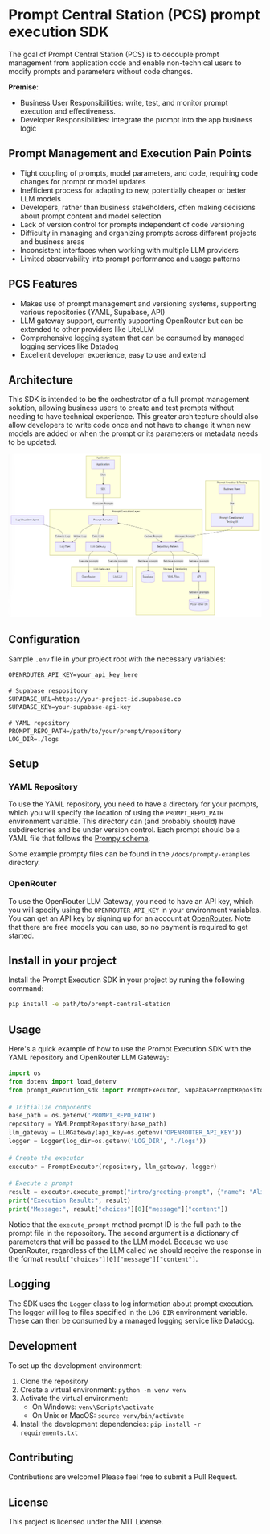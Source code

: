 # Prompt Central Station (PCS) prompt execution SDK

The goal of Prompt Central Station (PCS) is to decouple prompt management from application code and enable 
non-technical users to modify prompts and parameters without code changes.

__Premise__:
- Business User Responsibilities:  write, test, and monitor prompt execution and effectiveness.
- Developer Responsibilities: integrate the prompt into the app business logic

## Prompt Management and Execution Pain Points
* Tight coupling of prompts, model parameters, and code, requiring code changes for prompt or model updates
* Inefficient process for adapting to new, potentially cheaper or better LLM models
* Developers, rather than business stakeholders, often making decisions about prompt content and model selection
* Lack of version control for prompts independent of code versioning
* Difficulty in managing and organizing prompts across different projects and business areas
* Inconsistent interfaces when working with multiple LLM providers
* Limited observability into prompt performance and usage patterns

## PCS Features

- Makes use of prompt management and versioning systems, supporting various repositories (YAML, Supabase, API)
- LLM gateway support, currently supporting OpenRouter but can be extended to other providers like LiteLLM
- Comprehensive logging system that can be consumed by managed logging services like Datadog
- Excellent developer experience, easy to use and extend

## Architecture
This SDK is intended to be the orchestrator of a full prompt management solution, allowing business users to 
create and test prompts without needing to have technical experience.  This greater architecture should also
allow developers to write code once and not have to change it when new models are added or when the prompt or 
its parameters or metadata needs to be updated.


![Architecture](./docs/architecture.png)


## Configuration
Sample `.env` file in your project root with the necessary variables:

```
OPENROUTER_API_KEY=your_api_key_here

# Supabase respository
SUPABASE_URL=https://your-project-id.supabase.co
SUPABASE_KEY=your-supabase-api-key

# YAML repository
PROMPT_REPO_PATH=/path/to/your/prompt/repository 
LOG_DIR=./logs
```

## Setup

### YAML Repository
To use the YAML repository, you need to have a directory for your prompts, which  you will specify the location of 
using the `PROMPT_REPO_PATH` environment variable.  This directory can (and probably should) have subdirectories and 
be under version control. Each prompt should be a YAML file that follows the [Prompy schema](https://github.com/microsoft/prompty/blob/main/Prompty.yaml).

Some example prompty files can be found in the `/docs/prompty-examples` directory.

### OpenRouter
To use the OpenRouter LLM Gateway, you need to have an API key, which you will specify using the `OPENROUTER_API_KEY` 
in  your environment variables.  You can get an API key by signing up for an account at [OpenRouter](https://openrouter.ai/).
Note that there are free models you can use, so no payment is required to get started.

## Install in your project
Install the Prompt Execution SDK in your project by runing the following command:

```bash
pip install -e path/to/prompt-central-station
```

## Usage

Here's a quick example of how to use the Prompt Execution SDK with the YAML repository and OpenRouter LLM Gateway:

```python
import os
from dotenv import load_dotenv
from prompt_execution_sdk import PromptExecutor, SupabasePromptRepository, LLMGateway, Logger

# Initialize components
base_path = os.getenv('PROMPT_REPO_PATH')
repository = YAMLPromptRepository(base_path)
llm_gateway = LLMGateway(api_key=os.getenv('OPENROUTER_API_KEY'))
logger = Logger(log_dir=os.getenv('LOG_DIR', './logs'))

# Create the executor
executor = PromptExecutor(repository, llm_gateway, logger)

# Execute a prompt
result = executor.execute_prompt("intro/greeting-prompt", {"name": "Alice"})
print("Execution Result:", result)
print("Message:", result["choices"][0]["message"]["content"])
```

Notice that the `execute_prompt` method prompt ID is the full path to the prompt file in the reposoitory. 
The second argument is a dictionary of parameters that will be passed to the LLM model. 
Because we use OpenRouter, regardless of the LLM called we should receive the response in the format `result["choices"][0]["message"]["content"]`.

## Logging
The SDK uses the `Logger` class to log information about prompt execution.  The logger will log to files specified in 
the `LOG_DIR` environment variable.  These can then be consumed by a managed logging service like Datadog.

## Development

To set up the development environment:

1. Clone the repository
2. Create a virtual environment: `python -m venv venv`
3. Activate the virtual environment:
   - On Windows: `venv\Scripts\activate`
   - On Unix or MacOS: `source venv/bin/activate`
4. Install the development dependencies: `pip install -r requirements.txt`



## Contributing
Contributions are welcome! Please feel free to submit a Pull Request.

## License
This project is licensed under the MIT License.